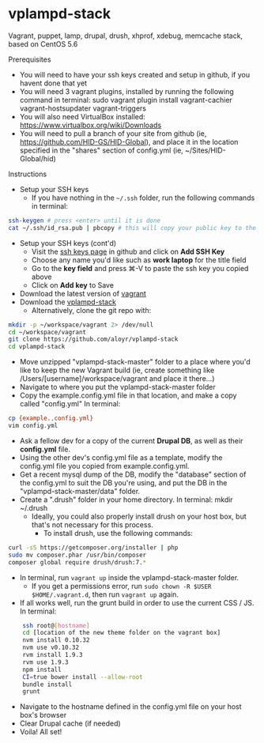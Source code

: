 vplampd-stack
=============

Vagrant, puppet, lamp, drupal, drush, xhprof, xdebug, memcache stack, based on CentOS 5.6

Prerequisites
- You will need to have your ssh keys created and setup in github, if you havent done that yet
- You will need 3 vagrant plugins, installed by running the following command in terminal:
	sudo vagrant plugin install vagrant-cachier vagrant-hostsupdater vagrant-triggers
- You will also need VirtualBox installed:
 	https://www.virtualbox.org/wiki/Downloads
- You will need to pull a branch of your site from github (ie, https://github.com/HID-GS/HID-Global), and place it in the location specified in the "shares" section of config.yml (ie,  ~/Sites/HID-Global/hid)

Instructions
	
- Setup your SSH keys
  - If you have nothing in the `~/.ssh` folder, run the following commands in terminal:

```bash
ssh-keygen # press <enter> until it is done
cat ~/.ssh/id_rsa.pub | pbcopy # this will copy your public key to the pasteboard
```
- Setup your SSH keys (cont'd)
  - Visit the [ssh keys page](https://github.com/settings/ssh) in github and click on **Add SSH Key**
  - Choose any name you'd like such as **work laptop** for the title field
  - Go to the **key field** and press ⌘-V to paste the ssh key you copied above
  - Click on **Add key** to Save
- Download the latest version of [vagrant](http://www.vagrantup.com/downloads.html)
- Download the [vplampd-stack](https://github.com/aloyr/vplampd-stack/archive/master.zip)
  - Alternatively, clone the git repo with:

```bash
mkdir -p ~/workspace/vagrant 2> /dev/null
cd ~/workspace/vagrant
git clone https://github.com/aloyr/vplampd-stack
cd vplampd-stack
```

- Move unzipped "vplampd-stack-master" folder to a place where you'd like to keep the new Vagrant build (ie, create something like /Users/[username]/workspace/vagrant and place it there...)
- Navigate to where you put the vplampd-stack-master folder
- Copy the example.config.yml file in that location, and make a copy called "config.yml"
	In terminal:

```bash
cp {example.,config.yml}
vim config.yml
```

- Ask a fellow dev for a copy of the current **Drupal DB**, as well as their **config.yml** file.
- Using the other dev's config.yml file as a template, modify the config.yml file you copied from example.config.yml.
- Get a recent mysql dump of the DB, modify the "database" section of the config.yml to suit the DB you're using, and put the DB in the "vplampd-stack-master/data" folder.
- Create a ".drush" folder in your home directory.
	In terminal:
	mkdir ~/.drush
	- Ideally, you could also properly install drush on your host box, but that's not necessary for this process.
	  - To install drush, use the following commands:

```bash
curl -sS https://getcomposer.org/installer | php
sudo mv composer.phar /usr/bin/composer
composer global require drush/drush:7.*
```

- In terminal, run `vagrant up` inside the vplampd-stack-master folder.
  - If you get a permissions error, run `sudo chown -R $USER $HOME/.vagrant.d`, then run `vagrant up` again.
- If all works well, run the grunt build in order to use the current CSS / JS.
	In terminal:

```bash
	ssh root@[hostname]
	cd [location of the new theme folder on the vagrant box]
	nvm install 0.10.32
	nvm use v0.10.32
	rvm install 1.9.3
	rvm use 1.9.3
	npm install
	CI=true bower install --allow-root
	bundle install
	grunt
```

- Navigate to the hostname defined in the config.yml file on your host box's browser
- Clear Drupal cache (if needed)
- Voila! All set!
	
